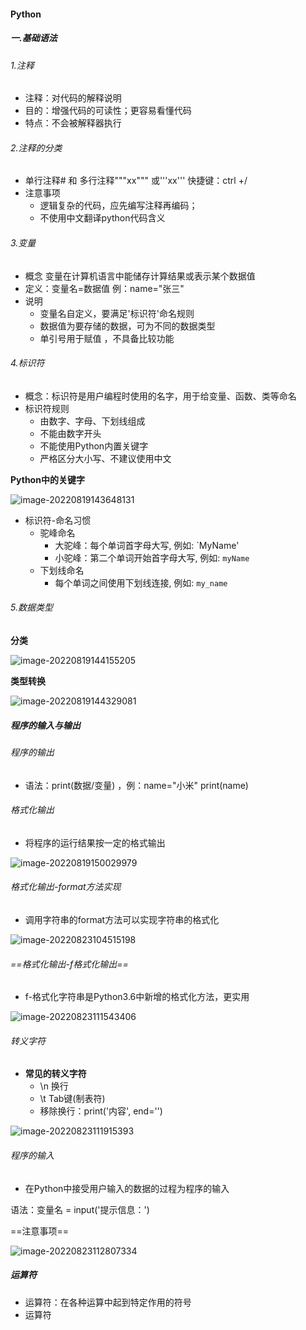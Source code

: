 #### Python

##### 一.基础语法

###### 1.注释

- 注释：对代码的解释说明
- 目的：增强代码的可读性；更容易看懂代码
- 特点：不会被解释器执行

###### 2.注释的分类

- 单行注释# 和 多行注释"""xx""" 或'''xx'''  快捷键：ctrl +/
- 注意事项
  - 逻辑复杂的代码，应先编写注释再编码；
  - 不使用中文翻译python代码含义

###### 3.变量

- 概念 变量在计算机语言中能储存计算结果或表示某个数据值
- 定义：变量名=数据值  例：name="张三"
- 说明
  - 变量名自定义，要满足'标识符'命名规则
  - 数据值为要存储的数据，可为不同的数据类型
  - 单引号用于赋值 ，不具备比较功能

###### 4.标识符

- 概念：标识符是用户编程时使用的名字，用于给变量、函数、类等命名
- 标识符规则
  - 由数字、字母、下划线组成
  - 不能由数字开头
  - 不能使用Python内置关键字
  - 严格区分大小写、不建议使用中文

**Python中的关键字**

![image-20220819143648131](C:\Users\jimu\AppData\Roaming\Typora\typora-user-images\image-20220819143648131.png)

- 标识符-命名习惯
  - 驼峰命名
    - 大驼峰：每个单词首字母大写, 例如: `MyName'
    - 小驼峰：第二个单词开始首字母大写, 例如: `myName`
  - 下划线命名
    - 每个单词之间使用下划线连接, 例如: `my_name`

###### 5.数据类型

**分类**

![image-20220819144155205](C:\Users\jimu\AppData\Roaming\Typora\typora-user-images\image-20220819144155205.png)

**类型转换**

![image-20220819144329081](C:\Users\jimu\AppData\Roaming\Typora\typora-user-images\image-20220819144329081.png)

##### 程序的输入与输出

###### 程序的输出

- 语法：print(数据/变量) ，例：name="小米"  print(name)

###### 格式化输出

- 将程序的运行结果按一定的格式输出

![image-20220819150029979](C:\Users\jimu\AppData\Roaming\Typora\typora-user-images\image-20220819150029979.png)

###### 格式化输出-format方法实现

- 调用字符串的format方法可以实现字符串的格式化

![image-20220823104515198](C:\Users\jimu\AppData\Roaming\Typora\typora-user-images\image-20220823104515198.png)

###### ==格式化输出-f格式化输出==

- f-格式化字符串是Python3.6中新增的格式化方法，更实用

![image-20220823111543406](C:\Users\jimu\AppData\Roaming\Typora\typora-user-images\image-20220823111543406.png)

###### 转义字符

- **常见的转义字符**
  - \n 换行
  - \t Tab键(制表符)
  - 移除换行：print('内容', end='')

![image-20220823111915393](C:\Users\jimu\AppData\Roaming\Typora\typora-user-images\image-20220823111915393.png)

###### 程序的输入

- 在Python中接受用户输入的数据的过程为程序的输入

语法：变量名 = input('提示信息：')

==注意事项==

![image-20220823112807334](C:\Users\jimu\AppData\Roaming\Typora\typora-user-images\image-20220823112807334.png)

##### 运算符

- 运算符：在各种运算中起到特定作用的符号
- 运算符
